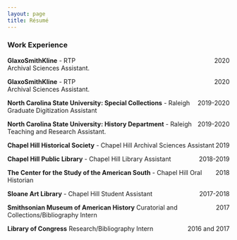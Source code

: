 ```yaml
---
layout: page
title: Résumé
---
```


### Work Experience
**GlaxoSmithKline** - RTP <span style="float: right; ">2020</span>  
Archival Sciences Assistant.

**GlaxoSmithKline** - RTP <span style="float: right; ">2020</span>  
Archival Sciences Assistant.

**North Carolina State University: Special Collections** - Raleigh <span style="float: right; ">2019-2020</span>
Graduate Digitization Assistant

**North Carolina State University: History Department** - Raleigh <span style="float: right; ">2019-2020</span>
Teaching and Research Assistant.

**Chapel Hill Historical Society** - Chapel Hill <span style="float: right; ">2019</span>
Archival Sciences Assistant

**Chapel Hill Public Library** - Chapel Hill <span style="float: right; ">2018-2019</span>
Library Assistant

**The Center for the Study of the American South** - Chapel Hill <span style="float: right; ">2018</span>
Oral Historian

**Sloane Art Library** - Chapel Hill <span style="float: right; ">2017-2018</span>
Student Assistant

**Smithsonian Museum of American History** <span style="float: right; ">2017</span>
Curatorial and Collections/Bibliography Intern

**Library of Congress** <span style="float: right; ">2016 and 2017</span>
Research/Bibliography Intern
